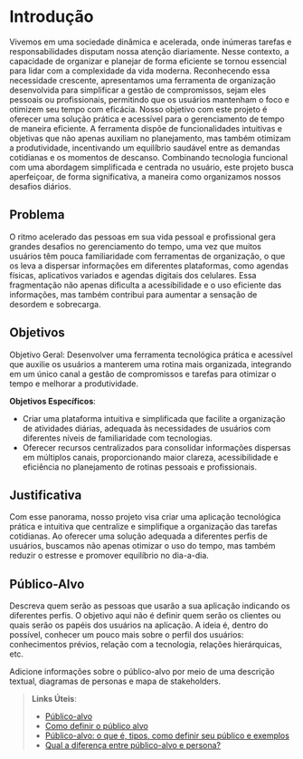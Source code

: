 # Introdução

Vivemos em uma sociedade dinâmica e acelerada, onde inúmeras tarefas e responsabilidades disputam nossa atenção diariamente. Nesse contexto, a capacidade de organizar e planejar de forma eficiente se tornou essencial para lidar com a complexidade da vida moderna. Reconhecendo essa necessidade crescente, apresentamos uma ferramenta de organização desenvolvida para simplificar a gestão de compromissos, sejam eles pessoais ou profissionais, permitindo que os usuários mantenham o foco e otimizem seu tempo com eficácia.
Nosso objetivo com este projeto é oferecer uma solução prática e acessível para o gerenciamento de tempo de maneira eficiente. A ferramenta dispõe de funcionalidades intuitivas e objetivas que não apenas auxiliam no planejamento, mas também otimizam a produtividade, incentivando um equilíbrio saudável entre as demandas cotidianas e os momentos de descanso. Combinando tecnologia funcional com uma abordagem simplificada e centrada no usuário, este projeto busca aperfeiçoar, de forma significativa, a maneira como organizamos nossos desafios diários.

## Problema

O ritmo acelerado das pessoas em sua vida pessoal e profissional gera grandes desafios no gerenciamento do tempo, uma vez que muitos usuários têm pouca familiaridade com ferramentas de organização, o que os leva a dispersar informações em diferentes plataformas, como agendas físicas, aplicativos variados e agendas digitais dos celulares. Essa fragmentação não apenas dificulta a acessibilidade e o uso eficiente das informações, mas também contribui para aumentar a sensação de desordem e sobrecarga.


## Objetivos

Objetivo Geral:
Desenvolver uma ferramenta tecnológica prática e acessível que auxilie os usuários a manterem uma rotina mais organizada, integrando em um único canal a gestão de compromissos e tarefas para otimizar o tempo e melhorar a produtividade.

 
  **Objetivos Específicos**:
 - Criar uma plataforma intuitiva e simplificada que facilite a organização de atividades diárias, adequada às necessidades de usuários com diferentes níveis de familiaridade com tecnologias.
 - Oferecer recursos centralizados para consolidar informações dispersas em múltiplos canais, proporcionando maior clareza, acessibilidade e eficiência no planejamento de rotinas pessoais e profissionais.

## Justificativa

Com esse panorama, nosso projeto visa criar uma aplicação tecnológica prática e intuitiva que centralize e simplifique a organização das tarefas cotidianas. Ao oferecer uma solução adequada a diferentes perfis de usuários, buscamos não apenas otimizar o uso do tempo, mas também reduzir o estresse e promover equilíbrio no dia-a-dia.

## Público-Alvo

Descreva quem serão as pessoas que usarão a sua aplicação indicando os diferentes perfis. O objetivo aqui não é definir quem serão os clientes ou quais serão os papéis dos usuários na aplicação. A ideia é, dentro do possível, conhecer um pouco mais sobre o perfil dos usuários: conhecimentos prévios, relação com a tecnologia, relações hierárquicas, etc.

Adicione informações sobre o público-alvo por meio de uma descrição textual, diagramas de personas e mapa de stakeholders.

> **Links Úteis**:
> - [Público-alvo](https://blog.hotmart.com/pt-br/publico-alvo/)
> - [Como definir o público alvo](https://exame.com/pme/5-dicas-essenciais-para-definir-o-publico-alvo-do-seu-negocio/)
> - [Público-alvo: o que é, tipos, como definir seu público e exemplos](https://klickpages.com.br/blog/publico-alvo-o-que-e/)
> - [Qual a diferença entre público-alvo e persona?](https://rockcontent.com/blog/diferenca-publico-alvo-e-persona/)
